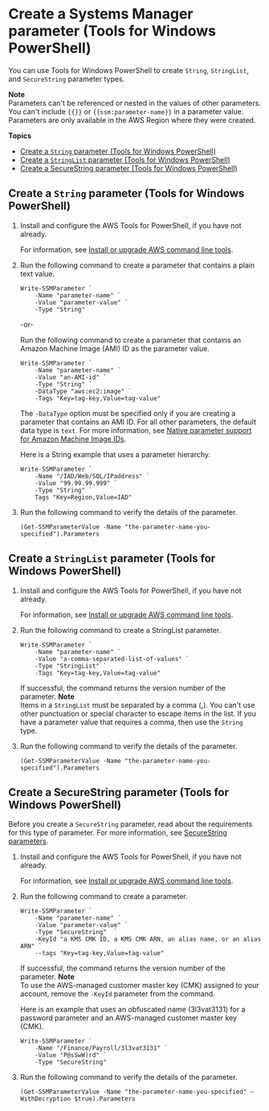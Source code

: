 # Create a Systems Manager parameter \(Tools for Windows PowerShell\)<a name="param-create-ps"></a>

You can use Tools for Windows PowerShell to create `String`, `StringList`, and `SecureString` parameter types\. 

**Note**  
Parameters can't be referenced or nested in the values of other parameters\. You can't include `{{}}` or `{{ssm:parameter-name}}` in a parameter value\.  
Parameters are only available in the AWS Region where they were created\.

**Topics**
+ [Create a `String` parameter \(Tools for Windows PowerShell\)](#param-create-ps-string)
+ [Create a `StringList` parameter \(Tools for Windows PowerShell\)](#param-create-ps-stringlist)
+ [Create a SecureString parameter \(Tools for Windows PowerShell\)](#param-create-ps-securestring)

## Create a `String` parameter \(Tools for Windows PowerShell\)<a name="param-create-ps-string"></a>

1. Install and configure the AWS Tools for PowerShell, if you have not already\.

   For information, see [Install or upgrade AWS command line tools](getting-started-cli.md)\.

1. Run the following command to create a parameter that contains a plain text value\.

   ```
   Write-SSMParameter `
       -Name "parameter-name" `
       -Value "parameter-value" `
       -Type "String"
   ```

   \-or\-

   Run the following command to create a parameter that contains an Amazon Machine Image \(AMI\) ID as the parameter value\. 

   ```
   Write-SSMParameter `
       -Name "parameter-name" `
       -Value "an-AMI-id" `
       -Type "String" `
       -DataType "aws:ec2:image" `
       -Tags "Key=tag-key,Value=tag-value"
   ```

   The `-DataType` option must be specified only if you are creating a parameter that contains an AMI ID\. For all other parameters, the default data type is `text`\. For more information, see [Native parameter support for Amazon Machine Image IDs](parameter-store-ec2-aliases.md)\.

   Here is a String example that uses a parameter hierarchy\.

   ```
   Write-SSMParameter `
       -Name "/IAD/Web/SQL/IPaddress" `
       -Value "99.99.99.999" `
       -Type "String" `
       Tags "Key=Region,Value=IAD"
   ```

1. Run the following command to verify the details of the parameter\.

   ```
   (Get-SSMParameterValue -Name "the-parameter-name-you-specified").Parameters
   ```

## Create a `StringList` parameter \(Tools for Windows PowerShell\)<a name="param-create-ps-stringlist"></a>

1. Install and configure the AWS Tools for PowerShell, if you have not already\.

   For information, see [Install or upgrade AWS command line tools](getting-started-cli.md)\.

1. Run the following command to create a StringList parameter\.

   ```
   Write-SSMParameter `
       -Name "parameter-name" `
       -Value "a-comma-separated-list-of-values" `
       -Type "StringList" `
       -Tags "Key=tag-key,Value=tag-value"
   ```

   If successful, the command returns the version number of the parameter\.
**Note**  
Items in a `StringList` must be separated by a comma \(,\)\. You can't use other punctuation or special character to escape items in the list\. If you have a parameter value that requires a comma, then use the `String` type\.

1. Run the following command to verify the details of the parameter\.

   ```
   (Get-SSMParameterValue -Name "the-parameter-name-you-specified").Parameters
   ```

## Create a SecureString parameter \(Tools for Windows PowerShell\)<a name="param-create-ps-securestring"></a>

Before you create a `SecureString` parameter, read about the requirements for this type of parameter\. For more information, see [SecureString parameters](sysman-paramstore-securestring.md)\.

1. Install and configure the AWS Tools for PowerShell, if you have not already\.

   For information, see [Install or upgrade AWS command line tools](getting-started-cli.md)\.

1. Run the following command to create a parameter\.

   ```
   Write-SSMParameter `
       -Name "parameter-name" `
       -Value "parameter-value" `
       -Type "SecureString"  `
       -KeyId "a KMS CMK ID, a KMS CMK ARN, an alias name, or an alias ARN" `
       --tags "Key=tag-key,Value=tag-value"
   ```

   If successful, the command returns the version number of the parameter\.
**Note**  
To use the AWS\-managed customer master key \(CMK\) assigned to your account, remove the `-KeyId` parameter from the command\.

   Here is an example that uses an obfuscated name \(3l3vat3131\) for a password parameter and an AWS\-managed customer master key \(CMK\)\.

   ```
   Write-SSMParameter `
       -Name "/Finance/Payroll/3l3vat3131" `
       -Value "P@sSwW)rd" `
       -Type "SecureString"
   ```

1. Run the following command to verify the details of the parameter\.

   ```
   (Get-SSMParameterValue -Name "the-parameter-name-you-specified" –WithDecryption $true).Parameters
   ```